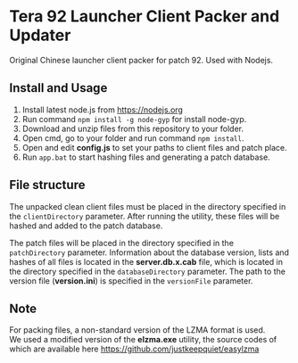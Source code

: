 # Tera 92 Launcher Client Packer and Updater

Original Chinese launcher client packer for patch 92. Used with Nodejs.

## Install and Usage

1. Install latest node.js from https://nodejs.org
2. Run command `npm install -g node-gyp` for install node-gyp.
3. Download and unzip files from this repository to your folder.
2. Open cmd, go to your folder and run command `npm install`.
3. Open and edit **config.js** to set your paths to client files and patch place.
4. Run `app.bat` to start hashing files and generating a patch database.

## File structure

The unpacked clean client files must be placed in the directory specified in the `clientDirectory` parameter. After running the utility, these files will be hashed and added to the patch database.

The patch files will be placed in the directory specified in the `patchDirectory` parameter. Information about the database version, lists and hashes of all files is located in the **server.db.x.cab** file, which is located in the directory specified in the `databaseDirectory` parameter. The path to the version file (**version.ini**) is specified in the `versionFile` parameter.

## Note

For packing files, a non-standard version of the LZMA format is used.   
We used a modified version of the **elzma.exe** utility, the source codes of which are available here https://github.com/justkeepquiet/easylzma
